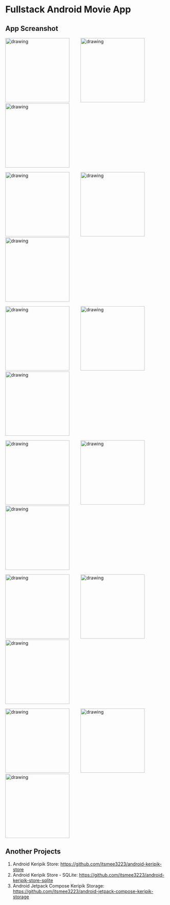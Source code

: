 # Fullstack Android Movie App

## App Screanshot

<img src="https://res.cloudinary.com/dniq91ewn/image/upload/v1664339730/BWA%20Android/Splash_Screen_vt6cyi.png" alt="drawing" width="200"/> &nbsp; &nbsp; &nbsp; &nbsp; <img src="https://res.cloudinary.com/dniq91ewn/image/upload/v1664339728/BWA%20Android/OB_1_s3s3kf.png" alt="drawing" width="200"/> &nbsp; &nbsp; &nbsp; &nbsp; <img src="https://res.cloudinary.com/dniq91ewn/image/upload/v1664342493/BWA%20Android/OB_2_gjlify.png" alt="drawing" width="200"/>

<img src="https://res.cloudinary.com/dniq91ewn/image/upload/v1664342492/BWA%20Android/OB_3_h3uji3.png" alt="drawing" width="200"/> &nbsp; &nbsp; &nbsp; &nbsp; <img src="https://res.cloudinary.com/dniq91ewn/image/upload/v1664339730/BWA%20Android/Sign_Up_Screen_s9bgjt.png" alt="drawing" width="200"/> &nbsp; &nbsp; &nbsp; &nbsp; <img src="https://res.cloudinary.com/dniq91ewn/image/upload/v1664339730/BWA%20Android/Sign_Up_Photo_Screen_1_fp2fmj.png" alt="drawing" width="200"/>

<img src="https://res.cloudinary.com/dniq91ewn/image/upload/v1664339729/BWA%20Android/Sign_In_Screen_vav9z1.png" alt="drawing" width="200"/> &nbsp; &nbsp; &nbsp; &nbsp; <img src="https://res.cloudinary.com/dniq91ewn/image/upload/v1664339731/BWA%20Android/Home_Screen_ym9sns.png" alt="drawing" width="200"/> &nbsp; &nbsp; &nbsp; &nbsp; <img src="https://res.cloudinary.com/dniq91ewn/image/upload/v1664339731/BWA%20Android/Movie_Detail_Screen_spnbae.png" alt="drawing" width="200"/>

<img src="https://res.cloudinary.com/dniq91ewn/image/upload/v1664339728/BWA%20Android/Pilih_Bangku_Screen_oylkr4.png" alt="drawing" width="200"/> &nbsp; &nbsp; &nbsp; &nbsp; <img src="https://res.cloudinary.com/dniq91ewn/image/upload/v1664339731/BWA%20Android/Checkout_Screen_agfiqv.png" alt="drawing" width="200"/> &nbsp; &nbsp; &nbsp; &nbsp; <img src="https://res.cloudinary.com/dniq91ewn/image/upload/v1664339731/BWA%20Android/Sukses_Beli_Screen_c0o7d3.png" alt="drawing" width="200"/>

<img src="https://res.cloudinary.com/dniq91ewn/image/upload/v1664339728/BWA%20Android/Movie_Detail_Purchased_bosejv.png" alt="drawing" width="200"/> &nbsp; &nbsp; &nbsp; &nbsp; <img src="https://res.cloudinary.com/dniq91ewn/image/upload/v1664339729/BWA%20Android/Scan_QR_s47868.png" alt="drawing" width="200"/> &nbsp; &nbsp; &nbsp; &nbsp; <img src="https://res.cloudinary.com/dniq91ewn/image/upload/v1664339731/BWA%20Android/Ticket_Screen_1_vbs4xt.png" alt="drawing" width="200"/>

<img src="https://res.cloudinary.com/dniq91ewn/image/upload/v1664339728/BWA%20Android/My_Wallet_elnkfq.png" alt="drawing" width="200"/> &nbsp; &nbsp; &nbsp; &nbsp; <img src="https://res.cloudinary.com/dniq91ewn/image/upload/v1664343284/BWA%20Android/image_2022-09-28_12-32-51_joydx5.png" alt="drawing" width="200"/>  &nbsp; &nbsp; &nbsp; &nbsp; <img src="https://res.cloudinary.com/dniq91ewn/image/upload/v1664343283/BWA%20Android/image_2022-09-28_12-33-24_f0peow.png" alt="drawing" width="200"/>


## Another Projects
1. Android Keripik Store: https://github.com/itsmee3223/android-keripik-store
2. Android Keripik Store - SQLite: https://github.com/itsmee3223/android-keripik-store-sqlite
3. Android Jetpack Compose Keripik Storage: https://github.com/itsmee3223/android-jetpack-compose-keripik-storage
